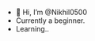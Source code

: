 - 👋 Hi, I’m @Nikhil0500
-  Currently a beginner. 
-  Learning.. 


<!---
Nikhil0500/Nikhil0500 is a ✨ special ✨ repository because its `README.md` (this file) appears on your GitHub profile.
You can click the Preview link to take a look at your changes.
--->
